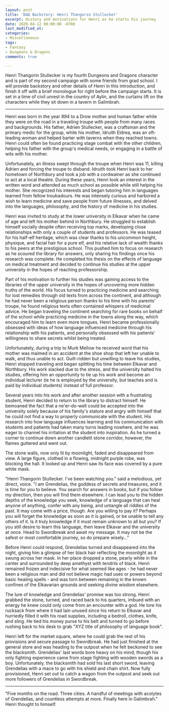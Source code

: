 ```yaml
---
layout: post
title: 'D&D Backstory: Henri Thangorin Stullecker'
excerpt: History and motivations for Henri as he starts his journey
date: 2020-04-12 00:00:00 -0700
last_modified_at: 
categories:
- Miscellaneous
tags:
- Fantasy
- Dungeons & Dragons
comments: true

---
```

Henri Thangorin Stullecker is my fourth Dungeons and Dragons character and is part of my second campaign with some friends from grad school. I will provide backstory and other details of Henri in this introduction, and finish it off with a brief monologue for right before the campaign starts. It is set in a time of civil unrest in the country of Aylin, and the curtains lift on the characters while they sit down in a tavern in Galimbrah.

***

Henri was born in the year 894 to a Drow mother and human father while they were on the road in a traveling troupe with people from many races and backgrounds. His father, Adrien Stullecker, was a craftsman and the primary medic for the group, while his mother, Idruith Eldrea, was an oft-leading woman and helped barter with taverns when they reached towns. Henri could often be found practicing stage combat with the other children, helping his father with the group's medical needs, or engaging in a battle of wits with his mother.

Unfortunately, an illness swept through the troupe when Henri was 11, killing Adrien and forcing the troupe to disband. Idruith took Henri back to her hometown of Northbury and took a job with a cordwainer as she continued to act at a local theatre. During these years, Henri took an interest in the written word and attended as much school as possible while still helping his mother. She recognized his interests and began tutoring him in languages learned from fellow troubadours. He was intensely curious and harbored a wish to learn medicine and save people from future illnesses, and delved into the languages, philosophy, and the history of medicine in his studies.

Henri was invited to study at the lower university in Elkavar when he came of age and left his mother behind in Northbury. He struggled to establish himself socially despite often receiving top marks, developing close relationships with only a couple of students and professors. He was teased for his half-elf heritage, which was clear thanks to his uncommon height, physique, and facial hair for a pure elf, and his relative lack of wealth thanks to his peers at the prestigious school. This pushed him to focus on research as he scoured the library for answers, only sharing his findings once his research was complete. He completed his thesis on the effects of language on medical treatment and decided to continue his studies at the upper university in the hopes of reaching professorship.

Part of his motivation to further his studies was gaining access to the libraries of the upper university in the hopes of uncovering more hidden truths of the world. His focus turned to practicing medicine and searching for lost remedies through old texts from across the continent, and although he had never been a religious person thanks to his time with his parents' troupe, he found religious texts often contained whispers of medicinal advice. He began traveling the continent searching for rare books on behalf of the school while practicing medicine in the towns along the way, which encouraged him to learn even more tongues. Henri became professionally obsessed with ideas of how language influenced medicine through his relationship with his patients, and personally obsessed with his patients' willingness to share secrets whilst being treated.

Unfortunately, during a trip to Murk Mellow he received word that his mother was maimed in an accident at the shoe shop that left her unable to walk, and thus unable to act. Guilt-ridden but unwilling to leave his studies, Henri stopped traveling and began splitting his time between Elkavar and Northbury. His work slacked due to the stress, and the university halted his studies, offering him an opportunity to tie up his work and become an individual lecturer (ie he is employed by the university, but teaches and is paid by individual students) instead of full professor.

Several years into his work and after another session with a frustrating student, Henri decided to return to the library to distract himself. He bemoaned the fact that a ne'er-do-well could be accepted into the university solely because of his family's stature and angry with himself that he could not find a way to properly communicate with the student. His research into how language influences learning and his communication with students and patients had taken many turns leading nowhere, and he was eager to channel his irritation at the student into inspiration. As he turned a corner to continue down another candlelit stone corridor, however, the flames guttered and went out.

The stone walls, now only lit by moonlight, faded and disappeared from view. A large figure, clothed in a flowing, midnight purple robe, was blocking the hall. It looked up and Henri saw its face was covered by a pure white mask. 

"Henri Thangorin Stullecker. I've been watching you." said a melodious, yet direct, voice. "I am Grendelias, the goddess of secrets and treasures, and it is time for you to believe. You search for answers in books, but if you follow my direction, then you will find them elsewhere. I can lead you to the hidden depths of the knowledge you seek, knowledge of a language that can heal anyone of anything, confer with any being, and untangle all riddles of the past. It may come with a price, though. Are you willing to pay it? Perhaps you will forget the knowledge as soon as it is gained, or be unable to tell any others of it. Is it truly knowledge if it must remain unknown to all but you? If you still desire to learn this language, then leave Elkavar and the university at once. Head to Swordbreak and await my message. It may not be the safest or most comfortable journey, so do prepare wisely..."

Before Henri could respond, Grendelias turned and disappeared into the night, giving him a glimpse of her black hair reflecting the moonlight as it swung across her mask. In her place dropped a stone, pearly white in the center and surrounded by deep amethyst with tendrils of black. Henri remained frozen and indecisive for what seemed like ages - he had never been a religious man and did not believe magic had uses or powers beyond basic healing spells - and was torn between remaining in the known confines of the Elkavarian grounds and seeking divine wisdom elsewhere. 

The lure of knowledge and Grendelias' promise was too strong. Henri grabbed the stone, turned, and raced back to his quarters, imbued with an energy he knew could only come from an encounter with a god. He tore his rucksack from where it had lain unused since his return to Elkavar and hurriedly filled it with his road supplies, including a bedroll, clothes, knife, and sling. He tied his money purse to his belt and turned to go before rushing back to his desk to grab "XYZ title of philosophy of language book". 

Henri left for the market square, where he could grab the rest of his provisions and secure passage to Swordbreak. He had just finished at the general store and was heading to the outpost when he felt beckoned to see the blacksmith. Grendelias' last words bore heavy on his mind, though his only fighting experience came from stage fighting with wooden swords as a boy. Unfortunately, the blacksmith had sold his last short sword, leaving Grendelias with a mace to go with his shield and chain shirt. Now fully provisioned, Henri set out to catch a wagon from the outpost and seek out more followers of Grendelias in Swordbreak.

***

"Five months on the road. Three cities. A handful of meetings with acolytes of Grendelias, and countless attempts at more. Finally here in Galimbrah." Henri thought to himself. 